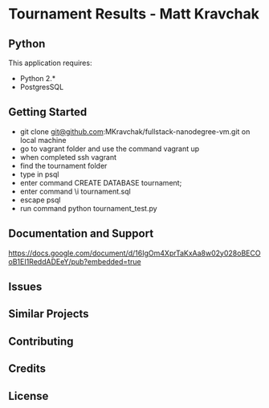 
Tournament Results - Matt Kravchak
================

Python
-------------

This application requires:

- Python 2.*
- PostgresSQL

Getting Started
---------------
* git clone git@github.com:MKravchak/fullstack-nanodegree-vm.git on local machine
* go to vagrant folder and use the command vagrant up
* when completed ssh vagrant
* find the tournament folder
* type in psql
* enter command CREATE DATABASE tournament;
* enter command \i tournament.sql
* escape psql
* run command python tournament_test.py

Documentation and Support
-------------------------
https://docs.google.com/document/d/16IgOm4XprTaKxAa8w02y028oBECOoB1EI1ReddADEeY/pub?embedded=true

Issues
-------------

Similar Projects
----------------

Contributing
------------

Credits
-------

License
-------
